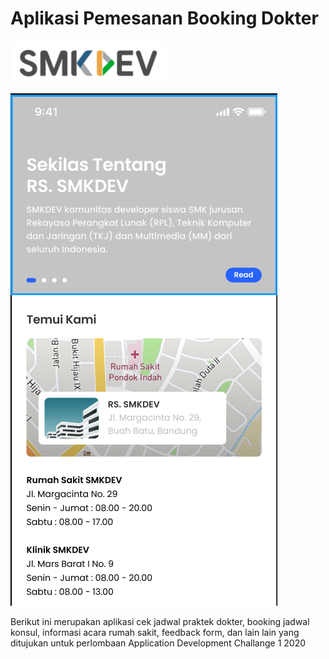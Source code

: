 # Aplikasi Pemesanan Booking Dokter
![SMKDEV](https://github.com/mf4lsb/adc_nakama/blob/main/Resorce_Repo/SMKDEV_Logo.png)


![SMKDEV](https://github.com/mf4lsb/adc_nakama/blob/main/Resorce_Repo/Prototype.png)

Berikut ini merupakan aplikasi cek jadwal praktek dokter, booking jadwal konsul, informasi acara rumah sakit, feedback form, dan lain lain yang ditujukan untuk perlombaan Application Development Challange 1 2020

